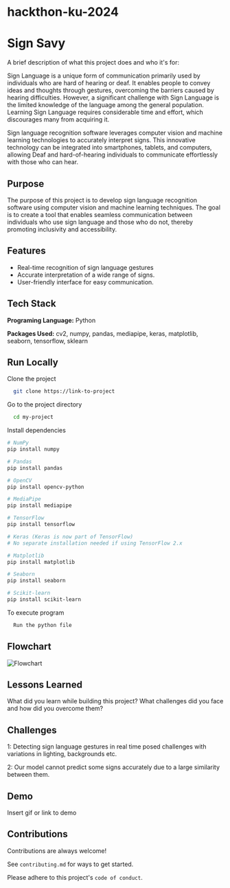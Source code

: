 # hackthon-ku-2024


# Sign Savy

A brief description of what this project does and who it's for:

Sign Language is a unique form of communication primarily used by individuals who are hard of hearing or deaf. It enables people to convey ideas and thoughts through gestures, overcoming the barriers caused by hearing difficulties. However, a significant challenge with Sign Language is the limited knowledge of the language among the general population. Learning Sign Language requires considerable time and effort, which discourages many from acquiring it.

Sign language recognition software leverages computer vision and machine learning technologies to accurately interpret signs. This innovative technology can be integrated into smartphones, tablets, and computers, allowing Deaf and hard-of-hearing individuals to communicate effortlessly with those who can hear.






## Purpose
The purpose of this project is to develop sign language recognition software using computer vision and machine learning techniques. The goal is to create a tool that enables seamless communication between individuals who use sign language and those who do not, thereby promoting inclusivity and accessibility.
## Features

- Real-time recognition of sign language gestures
- Accurate interpretation of a wide range of signs.
- User-friendly interface for easy communication.



## Tech Stack

**Programing Language:** Python

**Packages Used:** cv2, numpy, pandas, mediapipe, keras, matplotlib, seaborn, tensorflow, sklearn


## Run Locally

Clone the project

```bash
  git clone https://link-to-project
```

Go to the project directory

```bash
  cd my-project
```

Install dependencies

```bash
# NumPy
pip install numpy

# Pandas
pip install pandas

# OpenCV
pip install opencv-python

# MediaPipe
pip install mediapipe

# TensorFlow
pip install tensorflow

# Keras (Keras is now part of TensorFlow)
# No separate installation needed if using TensorFlow 2.x

# Matplotlib
pip install matplotlib

# Seaborn
pip install seaborn

# Scikit-learn
pip install scikit-learn
```

To execute program

```bash
  Run the python file
```



## Flowchart

![Flowchart]()

## Lessons Learned

What did you learn while building this project? What challenges did you face and how did you overcome them?


## Challenges

1: Detecting sign language gestures in real time posed challenges with variations in lighting, backgrounds etc.

2: Our model cannot predict some signs accurately due to a large similarity between them.

## Demo

Insert gif or link to demo

## 


## Contributions

Contributions are always welcome!

See `contributing.md` for ways to get started.

Please adhere to this project's `code of conduct`.

